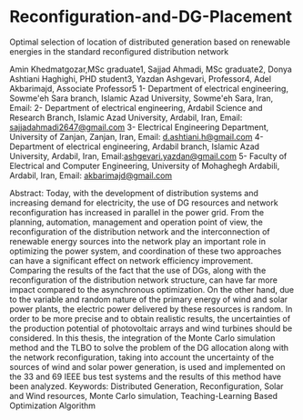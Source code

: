 # Reconfiguration-and-DG-Placement
Optimal selection of location of distributed generation based on renewable energies in the standard reconfigured distribution network

Amin Khedmatgozar,MSc graduate1, Sajjad Ahmadi, MSc graduate2, Donya Ashtiani Haghighi, PHD student3, Yazdan Ashgevari, Professor4, 
Adel Akbarimajd, Associate Professor5
1- Department of electrical engineering, Sowme'eh Sara branch, Islamic Azad University, Sowme'eh Sara, Iran, Email:
2- Department of electrical engineering, Ardabil Science and Research Branch, Islamic Azad University, Ardabil, Iran, 
Email: sajjadahmadi2647@gmail.com
3- Electrical Engineering Department, University of Zanjan, Zanjan, Iran, Email: d.ashtiani.h@gmail.com
4- Department of electrical engineering, Ardabil branch, Islamic Azad University, Ardabil, Iran, Email:ashgevari.yazdan@gmail.com
5- Faculty of Electrical and Computer Engineering, University of Mohaghegh Ardabili, Ardabil, Iran, Email: akbarimajd@gmail.com


Abstract: Today, with the development of distribution systems and increasing demand for electricity, the use of DG resources and network 
reconfiguration has increased in parallel in the power grid. From the planning, automation, management and operation point of view, the 
reconfiguration of the distribution network and the interconnection of renewable energy sources into the network play an important role 
in optimizing the power system, and coordination of these two approaches can have a significant effect on network efficiency improvement. 
Comparing the results of the fact that the use of DGs, along with the reconfiguration of the distribution network structure, can have far 
more impact compared to the asynchronous optimization. On the other hand, due to the variable and random nature of the primary energy of 
wind and solar power plants, the electric power delivered by these resources is random. In order to be more precise and to obtain realistic 
results, the uncertainties of the production potential of photovoltaic arrays and wind turbines should be considered. In this thesis, 
the integration of the Monte Carlo simulation method and the TLBO to solve the problem of the DG allocation along with the network 
reconfiguration, taking into account the uncertainty of the sources of wind and solar power generation, is used and implemented on 
the 33 and 69 IEEE bus test systems and the results of this method have been analyzed.
Keywords: Distributed Generation, Reconfiguration, Solar and Wind resources, Monte Carlo simulation, 
Teaching-Learning Based Optimization Algorithm

